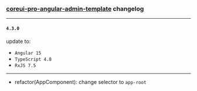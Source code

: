 ### [coreui-pro-angular-admin-template](https://coreui.io/angular/) changelog

---

#### `4.3.0`

update to:
- `Angular 15`
- `TypeScript 4.8`
- `RxJS 7.5`

---
- refactor(AppComponent): change selector to `app-root`

